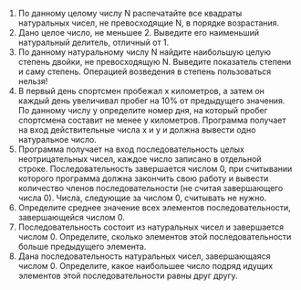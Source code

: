 1.	По данному целому числу N распечатайте все квадраты натуральных чисел, не превосходящие N, в порядке возрастания.
2.	Дано целое число, не меньшее 2. Выведите его наименьший натуральный делитель, отличный от 1.
3.	По данному натуральному числу N найдите наибольшую целую степень двойки, не превосходящую N. Выведите показатель степени и саму степень. Операцией возведения в степень пользоваться нельзя!
4.	В первый день спортсмен пробежал x километров, а затем он каждый день увеличивал пробег на 10% от предыдущего значения. По данному числу y определите номер дня, на который пробег спортсмена составит не менее y километров. Программа получает на вход действительные числа x и y и должна вывести одно натуральное число.
5.	Программа получает на вход последовательность целых неотрицательных чисел, каждое число записано в отдельной строке. Последовательность завершается числом 0, при считывании которого программа должна закончить свою работу и вывести количество членов последовательности (не считая завершающего числа 0). Числа, следующие за числом 0, считывать не нужно.
6.	Определите среднее значение всех элементов последовательности, завершающейся числом 0.
7.	Последовательность состоит из натуральных чисел и завершается числом 0. Определите, сколько элементов этой последовательности больше предыдущего элемента.
8.	Дана последовательность натуральных чисел, завершающаяся числом 0. Определите, какое наибольшее число подряд идущих элементов этой последовательности равны друг другу.


